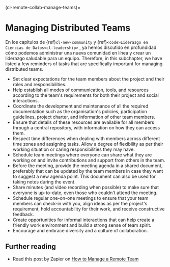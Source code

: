 (cl-remote-collab-manage-teams)=
# Managing Distributed Teams

En los capítulos de {ref}`cl-new-community` y {ref}`<code>Liderazgo en Ciencias de Datos<cl-leadership>` </code>, ya hemos discutido en profundidad cómo podemos administrar una nueva comunidad en línea y crear un liderazgo saludable para un equipo. Therefore, in this subchapter, we have listed a few reminders of tasks that are specifically important for managing distributed teams.

- Set clear expectations for the team members about the project and their roles and responsibilities.
- Help establish all modes of communication, tools, and resources according to the team's requirements for both their project and social interactions.
- Coordinate the development and maintenance of all the required documentation such as the organisation's policies, participation guidelines, project charter, and information of other team members.
- Ensure that details of these resources are available for all members through a central repository, with information on how they can access them.
- Respect time differences when dealing with members across different time zones and assigning tasks. Allow a degree of flexibility as per their working situation or caring responsibilities they may have.
- Schedule team meetings where everyone can share what they are working on and invite contributions and support from others in the team.
- Before the meeting, provide the meeting agenda in a shared document, preferably that can be updated by the team members in case they want to suggest a new agenda point. This document can also be used for taking notes during the event.
- Share minutes (and video recording when possible) to make sure that everyone is up-to-date, even those who couldn't attend the meeting.
- Schedule regular one-on-one meetings to ensure that your team members can check-in with you, align ideas as per the project's requirement, hold accountability for their work, and receive constructive feedback.
- Create opportunities for informal interactions that can help create a friendly work environment and build a strong sense of team spirit.
- Encourage and embrace diversity and a culture of collaboration.

## Further reading

- Read this post by Zapier on [How to Manage a Remote Team](https://zapier.com/learn/remote-work/how-manage-remote-team/)
